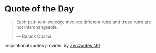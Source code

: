 # Quote of the Day

<!-- QUOTE_START -->
> Each path to knowledge involves different rules and these rules are not interchangeable.
>
> — Barack Obama

Inspirational quotes provided by <a href="https://zenquotes.io/" target="_blank">ZenQuotes API</a>
<!-- QUOTE_END -->
